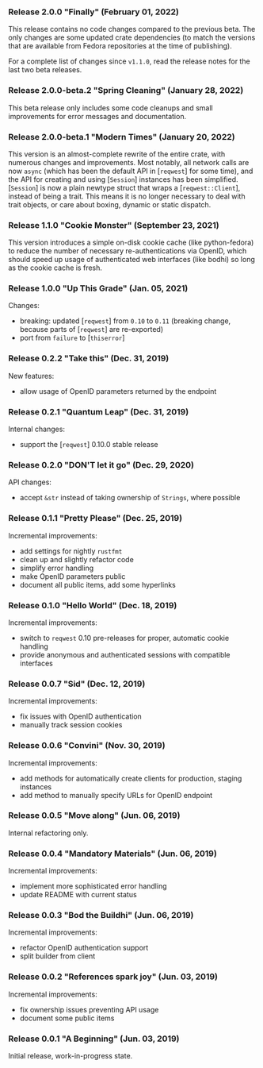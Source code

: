 ### Release 2.0.0 "Finally" (February 01, 2022)

This release contains no code changes compared to the previous beta. The only
changes are some updated crate dependencies (to match the versions that are
available from Fedora repositories at the time of publishing).

For a complete list of changes since `v1.1.0`, read the release notes for the
last two beta releases.

### Release 2.0.0-beta.2 "Spring Cleaning" (January 28, 2022)

This beta release only includes some code cleanups and small improvements for
error messages and documentation.

### Release 2.0.0-beta.1 "Modern Times" (January 20, 2022)

This version is an almost-complete rewrite of the entire crate, with
numerous changes and improvements. Most notably, all network calls are now
`async` (which has been the default API in [`reqwest`] for some time), and the
API for creating and using [`Session`] instances has been simplified.
[`Session`] is now a plain newtype struct that wraps a [`reqwest::Client`],
instead of being a trait. This means it is no longer necessary to deal with
trait objects, or care about boxing, dynamic or static dispatch.

### Release 1.1.0 "Cookie Monster" (September 23, 2021)

This version introduces a simple on-disk cookie cache (like python-fedora) to
reduce the number of necessary re-authentications via OpenID, which should
speed up usage of authenticated web interfaces (like bodhi) so long as the
cookie cache is fresh.

### Release 1.0.0 "Up This Grade" (Jan. 05, 2021)

Changes:

- breaking: updated [`reqwest`] from `0.10` to `0.11` (breaking change,
  because parts of [`reqwest`] are re-exported)
- port from `failure` to [`thiserror`]

### Release 0.2.2 "Take this" (Dec. 31, 2019)

New features:

- allow usage of OpenID parameters returned by the endpoint

### Release 0.2.1 "Quantum Leap" (Dec. 31, 2019)

Internal changes:

- support the [`reqwest`] 0.10.0 stable release

### Release 0.2.0 "DON'T let it go" (Dec. 29, 2020)

API changes:

- accept `&str` instead of taking ownership of `Strings`, where possible

### Release 0.1.1 "Pretty Please" (Dec. 25, 2019)

Incremental improvements:

- add settings for nightly `rustfmt`
- clean up and slightly refactor code
- simplify error handling
- make OpenID parameters public
- document all public items, add some hyperlinks

### Release 0.1.0 "Hello World" (Dec. 18, 2019)

Incremental improvements:

- switch to `reqwest` 0.10 pre-releases for proper, automatic cookie handling
- provide anonymous and authenticated sessions with compatible interfaces

### Release 0.0.7 "Sid" (Dec. 12, 2019)

Incremental improvements:

- fix issues with OpenID authentication
- manually track session cookies

### Release 0.0.6 "Convini" (Nov. 30, 2019)

Incremental improvements:

- add methods for automatically create clients for production, staging instances
- add method to manually specify URLs for OpenID endpoint

### Release 0.0.5 "Move along" (Jun. 06, 2019)

Internal refactoring only.

### Release 0.0.4 "Mandatory Materials" (Jun. 06, 2019)

Incremental improvements:

- implement more sophisticated error handling
- update README with current status

### Release 0.0.3 "Bod the Buildhi" (Jun. 06, 2019)

Incremental improvements:

- refactor OpenID authentication support
- split builder from client

### Release 0.0.2 "References spark joy" (Jun. 03, 2019)

Incremental improvements:

- fix ownership issues preventing API usage
- document some public items

### Release 0.0.1 "A Beginning" (Jun. 03, 2019)

Initial release, work-in-progress state.

